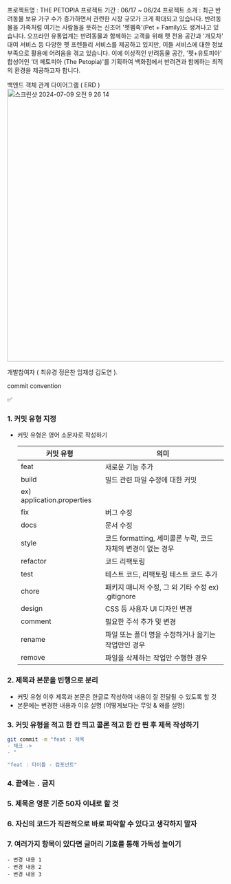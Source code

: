 
프로젝트명 : THE PETOPIA
프로젝트 기간 : 06/17 ~ 06/24
프로젝트 소개 : 
최근 반려동물 보유 가구 수가 증가하면서 관련한 시장 규모가 크게 확대되고 있습니다. 반려동물을 가족처럼 여기는 사람들을 뜻하는 신조어 '펫펨족'(Pet + Family)도 생겨나고 있습니다. 오프라인 유통업계는 반려동물과 함께하는 고객을 위해 펫 전용 공간과 '개모차' 대여 서비스 등 다양한 펫 프렌들리 서비스를 제공하고 있지만, 이들 서비스에 대한 정보 부족으로 활용에 어려움을 겪고 있습니다. 이에 이상적인 반려동물 공간, '펫+유토피아' 합성어인 ‘더 페토피아 (The Petopia)'를 기획하여 백화점에서 반려견과 함께하는 최적의 환경을 제공하고자 합니다.



백엔드 
객체 관계 다이어그램 ( ERD ) 
<img width="634" alt="스크린샷 2024-07-09 오전 9 26 14" src="https://github.com/Zui-Topia/Pet-Topia-BE/assets/129404679/d09f4b23-dac6-46ef-995e-3f04f1276dc8">

개발참여자 ( 최유경 정은찬 임재성 김도연 ). 

commit convention
<aside>
✅

### 1. 커밋 유형 지정

- 커밋 유형은 영어 소문자로 작성하기
    
    
    | 커밋 유형 | 의미 |
    | --- | --- |
    | feat | 새로운 기능 추가 |
    | build | 빌드 관련 파일 수정에 대한 커밋 
    ex) application.properties  |
    | fix | 버그 수정 |
    | docs | 문서 수정 |
    | style | 코드 formatting, 세미콜론 누락, 코드 자체의 변경이 없는 경우 |
    | refactor | 코드 리팩토링 |
    | test | 테스트 코드, 리팩토링 테스트 코드 추가 |
    | chore | 패키지 매니저 수정, 그 외 기타 수정 ex) .gitignore |
    | design | CSS 등 사용자 UI 디자인 변경 |
    | comment | 필요한 주석 추가 및 변경 |
    | rename | 파일 또는 폴더 명을 수정하거나 옮기는 작업만인 경우 |
    | remove | 파일을 삭제하는 작업만 수행한 경우 |

### 2. 제목과 본문을 빈행으로 분리

- 커밋 유형 이후 제목과 본문은 한글로 작성하여 내용이 잘 전달될 수 있도록 할 것
- 본문에는 변경한 내용과 이유 설명 (어떻게보다는 무엇 & 왜를 설명)

### 3. 커밋 유형을 적고 한 칸 띄고 콜론 적고 한 칸 띈 후 제목 작성하기

```bash
git commit -m "feat : 제목
- 체크 -> 
- "

"feat : 타이틀 - 컴포넌트"
```

### 4. 끝에는 `.` 금지

### 5. 제목은 영문 기준 50자 이내로 할 것

### 6. 자신의 코드가 직관적으로 바로 파악할 수 있다고 생각하지 말자

### 7. 여러가지 항목이 있다면 글머리 기호를 통해 가독성 높이기

```
- 변경 내용 1
- 변경 내용 2
- 변경 내용 3
```

</aside>
